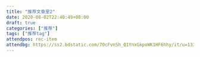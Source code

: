```yaml
---
title: "推荐文章里2"
date: 2020-08-02T22:40:49+08:00
draft: true
categories: ["推荐"]
tags: ["推荐tag"]
attendpos: rec-item
attendbg: https://ss2.bdstatic.com/70cFvnSh_Q1YnxGkpoWK1HF6hhy/it/u=1336119765,2231343437&fm=26&gp=0.jpg
---
```


